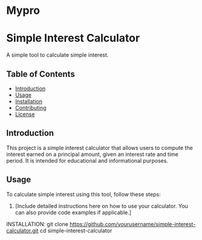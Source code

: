 # Mypro
# Simple Interest Calculator

A simple tool to calculate simple interest.

## Table of Contents

- [Introduction](#introduction)
- [Usage](#usage)
- [Installation](#installation)
- [Contributing](#contributing)
- [License](#license)

## Introduction

This project is a simple interest calculator that allows users to compute the interest earned on a principal amount, given an interest rate and time period. It is intended for educational and informational purposes.

## Usage

To calculate simple interest using this tool, follow these steps:

1. [Include detailed instructions here on how to use your calculator. You can also provide code examples if applicable.]

INSTALLATION:
git clone https://github.com/yourusername/simple-interest-calculator.git
cd simple-interest-calculator

